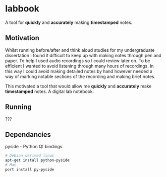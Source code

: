 # labbook

A tool for **quickly** and **accurately** making **timestamped** notes.

## Motivation

Whilst running before/after and think aloud studies for my undergraduate dissertation I found it difficult to keep up with making notes through pen and paper. To help I used audio recordings so I could review later on. To be efficient I wanted to avoid listening through many hours of recordings. In this way I could avoid making detailed notes by hand however needed a way of marking notable sections of the recording and making brief notes.

This motivated a tool that would allow me **quickly** and **accurately** make **timestamped** notes. A digital lab notebook.

## Running

???

## Dependancies

pyside - Python Qt bindings

```sh
# Debian derived linux
apt-get install python-pyside
# Mac
port install py-pyside
```
